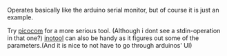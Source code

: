 Operates basically like the arduino serial monitor, but of course it is just an
example.

Try [picocom](http://code.google.com/p/picocom/) for a more serious tool.
(Although i dont see a stdin-operation in that one?) 
[inotool](http://inotool.org/) can also be handy as it figures out some of the
parameters.(And it is nice to not have to go through arduinos' UI)
